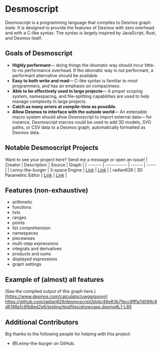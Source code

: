 # Desmoscript

Desmoscript is a programming language that compiles to Desmos graph state. It is designed to provide the features of Desmos with zero overhead and with a C-like syntax. The syntax is largely inspired by JavaScript, Rust, and Desmos itself.

## Goals of Desmoscript
- **Highly performant**&mdash; doing things the idiomatic way should incur little-to-no performance overhead. If the idiomatic way is not performant, a performant alternative should be available.
- **Easy to both write and read**&mdash; C-like syntax is familiar to most programmers, and has an emphasis on compactness. 
- **Able to be effectively used in large projects**&mdash; A proper scoping system, namespacing, and file-splitting capabilities are used to help manage complexity in large projects.
- **Catch as many errors at compile-time as possible.**
- **Allow Desmos to interface with the outside world**&mdash; An extensible macro system should allow Desmoscript to import external data&mdash; for instance, Desmoscript macros could be used to add 3D models, SVG paths, or CSV data to a Desmos graph, automatically formatted as Desmos data.

## Notable Desmoscript Projects
Want to see your project here? Send me a message or open an issue!
| Creator | Description | Source | Graph |
| ------- | ----------- | ------ | ----- |
| Lenny-the-burger | 3-space Engine | [Link](https://gist.github.com/Lenny-the-burger/64e0157dd17902ca71e27a05e15bda7a) | [Link](https://www.desmos.com/calculator/rwtgjjwktb) |
| radian628 | 3D Parametric Editor | [Link](https://github.com/radian628/desmoscript/blob/main/examples/parametric-renderer/main.desmo) | [Link](https://www.desmos.com/calculator/puxqfklrpa) |

## Features (non-exhaustive)
- arithmetic
- functions
- lists
- ranges
- points
- list comprehension
- namespaces
- piecewises
- multi-step expressions
- integrals and derivatives
- products and sums
- displayed expressions
- graph settings

## Example of (almost) all features
(See the compiled output of this graph here.)[https://www.desmos.com/calculator/uwggjgonyn]
https://github.com/radian628/desmoscript/blob/48e83b7fecc9fffa7d099c9d6198a1c6fb8ed2e6/testing/testfiles/showcase.desmo#L1-L85

## Additional Contributors
Big thanks to the following people for helping with this project:
- @Lenny-the-burger on GitHub.